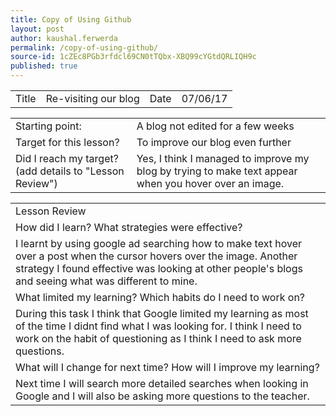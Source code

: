 ```yaml
---
title: Copy of Using Github
layout: post
author: kaushal.ferwerda
permalink: /copy-of-using-github/
source-id: 1cZEc8PGb3rfdcl69CN0tTQbx-XBQ99cYGtdQRLIQH9c
published: true
---
```

<table>
  <tr>
    <td>Title</td>
    <td>Re-visiting our blog</td>
    <td>Date</td>
    <td>07/06/17</td>
  </tr>
</table>


<table>
  <tr>
    <td>Starting point:</td>
    <td>A blog not edited for a few weeks</td>
  </tr>
  <tr>
    <td>Target for this lesson?</td>
    <td>To improve our blog even further</td>
  </tr>
  <tr>
    <td>Did I reach my target? 
(add details to "Lesson Review")</td>
    <td> Yes, I think I managed to improve my blog by trying to make text appear when you hover over an image.</td>
  </tr>
</table>


<table>
  <tr>
    <td>Lesson Review</td>
  </tr>
  <tr>
    <td>How did I learn? What strategies were effective? </td>
  </tr>
  <tr>
    <td>I learnt by using google ad searching how to make text hover over a post when the cursor hovers over the image. Another strategy I found effective was looking at other people's blogs and seeing what was different to mine.</td>
  </tr>
  <tr>
    <td>What limited my learning? Which habits do I need to work on? </td>
  </tr>
  <tr>
    <td>During this task I think that Google limited my learning as most of the time I didnt find what I was looking for. I think I need to work on the habit of questioning as I think I need to ask more questions.</td>
  </tr>
  <tr>
    <td>What will I change for next time? How will I improve my learning?</td>
  </tr>
  <tr>
    <td>Next time I will search more detailed searches when looking in Google and I will also be asking more questions to the teacher.</td>
  </tr>
</table>


